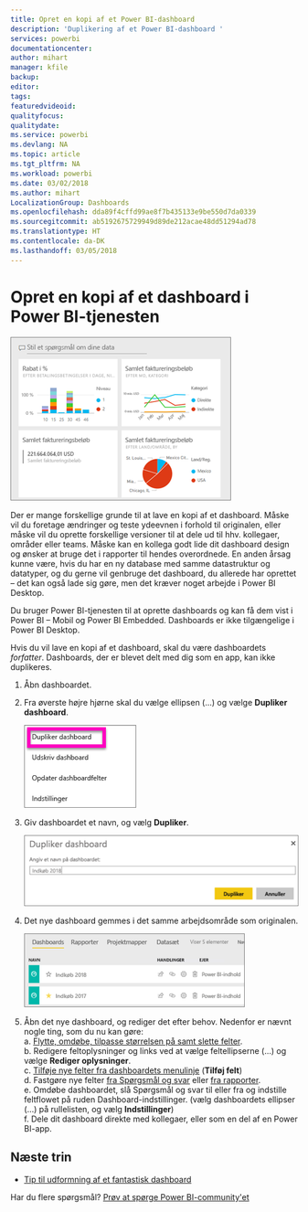 ```yaml
---
title: Opret en kopi af et Power BI-dashboard
description: 'Duplikering af et Power BI-dashboard '
services: powerbi
documentationcenter: 
author: mihart
manager: kfile
backup: 
editor: 
tags: 
featuredvideoid: 
qualityfocus: 
qualitydate: 
ms.service: powerbi
ms.devlang: NA
ms.topic: article
ms.tgt_pltfrm: NA
ms.workload: powerbi
ms.date: 03/02/2018
ms.author: mihart
LocalizationGroup: Dashboards
ms.openlocfilehash: dda89f4cffd99ae8f7b435133e9be550d7da0339
ms.sourcegitcommit: ab5192675729949d89de212acae48dd51294ad78
ms.translationtype: HT
ms.contentlocale: da-DK
ms.lasthandoff: 03/05/2018
---
```

# <a name="create-a-copy-of-a-dashboard-in-power-bi-service"></a>Opret en kopi af et dashboard i Power BI-tjenesten
![dashboard](media/service-dashboard-copy/power-bi-dashboard.png)

 Der er mange forskellige grunde til at lave en kopi af et dashboard. Måske vil du foretage ændringer og teste ydeevnen i forhold til originalen, eller måske vil du oprette forskellige versioner til at dele ud til hhv. kollegaer, områder eller teams. Måske kan en kollega godt lide dit dashboard design og ønsker at bruge det i rapporter til hendes overordnede. En anden årsag kunne være, hvis du har en ny database med samme datastruktur og datatyper, og du gerne vil genbruge det dashboard, du allerede har oprettet – det kan også lade sig gøre, men det kræver noget arbejde i Power BI Desktop. 

Du bruger Power BI-tjenesten til at oprette dashboards og kan få dem vist i Power BI – Mobil og Power BI Embedded.  Dashboards er ikke tilgængelige i Power BI Desktop. 

Hvis du vil lave en kopi af et dashboard, skal du være dashboardets *forfatter*. Dashboards, der er blevet delt med dig som en app, kan ikke duplikeres.

1. Åbn dashboardet.
2. Fra øverste højre hjørne skal du vælge ellipsen (...) og vælge **Dupliker dashboard**.
   
   ![ellipsemenu](media/service-dashboard-copy/power-bi-dulicate.png)
3. Giv dashboardet et navn, og vælg **Dupliker**. 
   
   ![Dialogboksen Dupliker dashboard](media/service-dashboard-copy/power-bi-name.png)
4. Det nye dashboard gemmes i det samme arbejdsområde som originalen. 
   
   ![Fanen Dashboards](media/service-dashboard-copy/power-bi-copied.png)

5.    Åbn det nye dashboard, og rediger det efter behov. Nedenfor er nævnt nogle ting, som du nu kan gøre:    
    a. [Flytte, omdøbe, tilpasse størrelsen på samt slette felter](service-dashboard-edit-tile.md).  
    b. Redigere feltoplysninger og links ved at vælge feltellipserne (...) og vælge **Rediger oplysninger**.  
    c. [Tilføje nye felter fra dashboardets menulinje](service-dashboard-add-widget.md) (**Tilføj felt**)  
    d. Fastgøre nye felter [fra Spørgsmål og svar](service-dashboard-pin-tile-from-q-and-a.md) eller [fra rapporter](service-dashboard-pin-tile-from-report.md).  
    e. Omdøbe dashboardet, slå Spørgsmål og svar til eller fra og indstille feltflowet på ruden Dashboard-indstillinger.  (vælg dashboardets ellipser (...) på rullelisten, og vælg **Indstillinger**)  
    f. Dele dit dashboard direkte med kollegaer, eller som en del af en Power BI-app. 


## <a name="next-steps"></a>Næste trin
* [Tip til udformning af et fantastisk dashboard](service-dashboards-design-tips.md) 

Har du flere spørgsmål? [Prøv at spørge Power BI-community'et](http://community.powerbi.com/)

